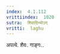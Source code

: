 ```yaml
---
index:  4.1.112
vrittiindex:  1020
sutra:  शिवादिभ्योऽण्
vritti:  laghu 
---
```


अपत्ये. शैवः. गाङ्गः..

